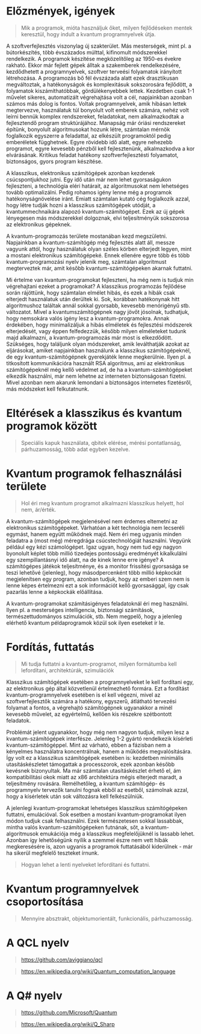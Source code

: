 # Előzmények, igények
> Mik a programok, mióta használjuk őket, milyen fejlődéseken mentek keresztül, hogy indult a kvantum programnyelvek útja.

A szoftverfejlesztés viszonylag új szakterület. Más mesterségek, mint pl. a bútorkészítés, több évszázados múlttal, kifinomult módszerekkel rendelkezik. A programok készítése megközelítőleg az 1950-es évekre rakható. Ekkor már fejlett gépek álltak a szakemberek rendelkezésére, kezdődhetett a programnyelvek, szoftver terveési folyamatok irányított létrehozása. A programozás bő fél évszázada alatt ezek drasztikusan megváltoztak, a hatékonyságok és komplexitásuk sokszorosára fejlődött, a folyamatok kiszámíthatóbbak, gördülékenyebbek lettek. Kezdetben csak 1-1 művelet sikeres, automatizált végrehajtása volt a cél, napjainkban azonban számos más dolog is fontos. Voltak programnyelvek, amik hibásan lettek megtervezve, használatuk túl bonyolult volt emberek számára, nehéz volt leírni bennük komplex rendszereket, feladatokat, nem alkalmazkodtak a fejlesztendő program struktúrájához. Manapság már óriási rendszereket építünk, bonyolult algoritmusokat hozunk létre, számtalan mérnök foglalkozik egyszerre a feladattal, az elkészült programoktól pedig emberéletek függhetnek. Egyre rövidebb idő alatt, egyre nehezebb programot, egyre kevesebb pénzből kell fejlesztenünk, alkalmazkodva a kor elvárásának. Kritikus feladat hatékony szoftverfejlesztésti folyamatot, biztonságos, gyors program készítése.

A klasszikus, elektronikus számítógépek azonban kezdenek csúcspontjukhoz jutni. Egy idő után már nem lehet gyorsaságukon fejleszteni, a technológia eléri határait, az algoritmusokat nem lehetséges tovább optimalizálni. Pedig rohamos igény lenne még a programok hatékonyságnövelése iránt. Emiatt számtalan kutató cég foglalkozik azzal, hogy létre tudják hozni a klasszikus számítógépek utódját, a kvantummechnaikára alapozó kvantum-számítógépet. Ezek az új gépek lényegesen más módszerekkel dolgoznak, elvi teljesítményük sokszorosa az elektronikus gépeknek.

A kvantum-programozás területe mostanában kezd megszületni. Napjainkban a kvantum-számítógép még fejlesztés alatt áll, messze vagyunk attól, hogy használatuk olyan széles körben elterjedt legyen, mint a mostani elektronikus számítógépeké. Ennek ellenére egyre több és több kvantum-programozási nyelv jelenik meg, számtalan algoritmust megterveztek már, amit később kvantum-számítógépeken akarnak futtatni.

Mi értelme van kvantum-programokat fejleszteni, ha még nem is tudjuk min végrehajtani ezeket a programokat? A klasszikus programozás fejlődése során rájöttünk, hogy számtalan elmélet hibás, és ezek a hibák csak elterjedt használatuk után derültek ki. Sok, korábban hatékonynak hitt algoritmushoz találtak annál sokkal gyorsabb, kevesebb menórigényű stb. változatot. Mivel a kvantumszámítógépnek nagy jövőt jósolnak, tudhatjuk, hogy nemsokára valós igény lesz a kvantum-programokra. Annak érdekében, hogy minimalizáljuk a hibás elméletek és fejlesztési módszerek elterjedését, vagy éppen felfedezzük, később milyen elméleteket tudunk majd alkalmazni, a kvantum-programozás már most is elkezdődött. Szükséges, hogy találjunk olyan módszereket, amik leválthatják azokat az eljárásokat, amiket napjainkban használunk a klasszikus számítógépeknél, de egy kvantum-számítógépnek gyerekjáték lenne megkerülnie. Ilyen pl. a titkosított kommunikációra használt RSA algoritmus, ami az elektronikus számítógépeknél még kellő védelmet ad, de ha a kvantum-számítógépeket elkezdik használni, már nem lehetne az interneten biztonságosan fizetni. Mivel azonban nem akarunk lemondani a biztonságos internetes fizetésről, más módszeket kell felkutatnunk.

# Eltérések a klasszikus és kvantum programok között
> Speciális kapuk használata, qbitek elérése, mérési pontatlanság, párhuzamosság, több adat egyben kezelve.

# Kvantum programok felhasználási területe
> Hol éri meg kvantum programot alkalmazni klasszikus helyett, hol nem, ár/érték.

A kvantum-számítógépek megjelenésével nem érdemes eltemetni az elektronikus számítógépeket. Várhatóan a két technológia nem lecseréli egymást, hanem együtt működnek majd. Nem éri meg ugyanis minden feladatra a (most még) méregdrága csúcstechnológiát használni. Vegyünk például egy kézi számológépet. Igaz ugyan, hogy nem tud egy nagyon byonolult képlet több millió tizedejes pontosságú eredményét kikalkulálni egy szempillantásnyi idő alatt, na de kinek lenne erre igénye? A számítógépes játékok teljesítménye, és a monitor frissítési gyorsasága se teszi lehetővé (jelenleg), hogy másodpercenként több millió képkockát megjelenítsen egy program, azonban tudjuk, hogy az emberi szem nem is lenne képes értelmezni ezt a sok információt kellő gyorsasággal, így csak pazarlás lenne a képkockák előállítása.

A kvantum-programokat számításigényes feladatoknál éri meg használni. Ilyen pl. a mesterséges intelligencia, biztonsági számítások, természettudományos szimulációk, stb. Nem megpelő, hogy a jelenleg elérhető kvantum példaprogramok közül sok ilyen eseteket ír le.

# Fordítás, futtatás
> Mi tudja futtatni a kvantum-programot, milyen formátumba kell lefordítani, architektúrák, szimulációk

Klasszikus számítógépek esetében a programnyelveket le kell fordítani egy, az elektronikus gép által közvetlenül értelmezhető formára. Ezt a fordítást kvantum-programnyelvek esetében is el kell végezni, mivel az szoftverfejlesztők számára a hatékony, egyszerű, átlátható tervezési folyamat a fontos, a végrehajtó számítógépnek ugyanakkor a minél kevesebb művelet, az egyértelmű, kellően kis részekre szétbontott feladatok.

Problémát jelent ugyanakkor, hogy még nem nagyon tudjuk, milyen lesz a kvantum-számítógépek interfésze. Jelenleg 1-2 gyártó rendelkezik kísérleti kvantum-számítógéppel. Mint az várható, ebben a fázisban nem a kényelmes használatra koncentrálnak, hanem a működés megvalósítására. Így volt ez a klasszikus számítógépek esetében is: kezdetben minimális utasításkészletet támogattak a processzorok, ezek azonban később kevésnek bizonyultak. Ma már számtalan utasításkészlet érhető el, ám kompatibilitási okok miatt az x86 architektúra mégis elterjedt maradt, a teljesítmény rovására. Remélhetőleg, a kvantum számítógép- és programnyelv tervezők tanulni fognak ebből az esetből, számolnak azzal, hogy a kísérletek után sok változásra kell felkészülniük.

A jelenlegi kvantum-programokat lehetséges klasszikus számítógépeken futtatni, emulációval. Sok esetben a mostani kvantum-programokat ilyen módon tudjuk csak felhasználni. Ezek természetesen sokkal lassabbak, mintha valós kvantum-számítógépeken futnának, sőt, a kvantum-algoritmusok emukációja még a klasszikus megfelelőjüknél is lassabb lehet. Azonban így lehetőségünk nyílik a szemmel észre nem vett hibák megkeresésére is, azon ugyanis a programok futtatásából kiderülnek - már ha sikerül megfelelő teszteket írnunk.

> Hogyan lehet a lenti nyelveket lefordítani és futtatni.

# Kvantum programnyelvek csoportosítása
> Mennyire absztrakt, objektumorientált, funkcionális, párhuzamosság.

# A QCL nyelv
> https://github.com/aviggiano/qcl

> https://en.wikipedia.org/wiki/Quantum_computation_language

# A Q# nyelv
> https://github.com/Microsoft/Quantum

> https://en.wikipedia.org/wiki/Q_Sharp
